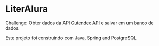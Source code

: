 # LiterAlura

Challenge: Obter dados da API <a href="https://gutendex.com/">Gutendex API</a> e salvar em um banco de dados.

Este projeto foi construindo com Java, Spring and PostgreSQL.